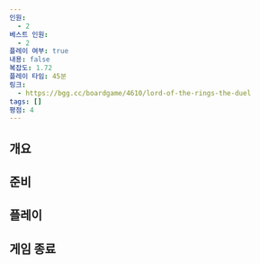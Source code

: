 ```yaml
---
인원:
  - 2
베스트 인원:
  - 2
플레이 여부: true
내용: false
복잡도: 1.72
플레이 타임: 45분
링크:
  - https://bgg.cc/boardgame/4610/lord-of-the-rings-the-duel
tags: []
평점: 4
---
```

## 개요
## 준비
## 플레이
## 게임 종료